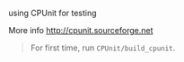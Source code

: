 using CPUnit for testing

More info http://cpunit.sourceforge.net

> For first time, run `CPUnit/build_cpunit`.